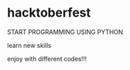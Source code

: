 # hacktoberfest

START PROGRAMMING USING PYTHON
 
 
learn new skills


enjoy with different codes!!!
